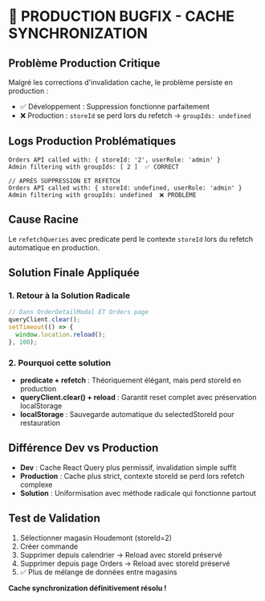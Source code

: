 # 🚨 PRODUCTION BUGFIX - CACHE SYNCHRONIZATION

## **Problème Production Critique**
Malgré les corrections d'invalidation cache, le problème persiste en production :
- ✅ Développement : Suppression fonctionne parfaitement
- ❌ Production : `storeId` se perd lors du refetch → `groupIds: undefined`

## **Logs Production Problématiques**
```
Orders API called with: { storeId: '2', userRole: 'admin' }
Admin filtering with groupIds: [ 2 ]  ✅ CORRECT

// APRÈS SUPPRESSION ET REFETCH
Orders API called with: { storeId: undefined, userRole: 'admin' }
Admin filtering with groupIds: undefined  ❌ PROBLÈME
```

## **Cause Racine**
Le `refetchQueries` avec predicate perd le contexte `storeId` lors du refetch automatique en production.

## **Solution Finale Appliquée**

### **1. Retour à la Solution Radicale**
```javascript
// Dans OrderDetailModal ET Orders page
queryClient.clear();
setTimeout(() => {
  window.location.reload();
}, 100);
```

### **2. Pourquoi cette solution**
- **predicate + refetch** : Théoriquement élégant, mais perd storeId en production
- **queryClient.clear() + reload** : Garantit reset complet avec préservation localStorage
- **localStorage** : Sauvegarde automatique du selectedStoreId pour restauration

## **Différence Dev vs Production**
- **Dev** : Cache React Query plus permissif, invalidation simple suffit
- **Production** : Cache plus strict, contexte storeId se perd lors refetch complexe
- **Solution** : Uniformisation avec méthode radicale qui fonctionne partout

## **Test de Validation**
1. Sélectionner magasin Houdemont (storeId=2)
2. Créer commande
3. Supprimer depuis calendrier → Reload avec storeId préservé
4. Supprimer depuis page Orders → Reload avec storeId préservé
5. ✅ Plus de mélange de données entre magasins

**Cache synchronization définitivement résolu !**